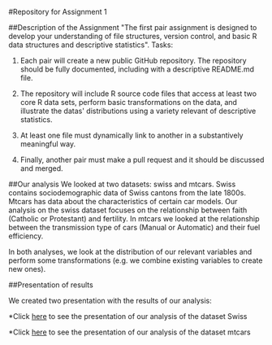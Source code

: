 #Repository for Assignment 1

##Description of the Assignment
"The first pair assignment is designed to develop your understanding of file structures, version control, and basic R data structures and descriptive statistics". 
Tasks:

1. Each pair will create a new public GitHub repository. The repository should be fully documented, including with a descriptive README.md file. 

2. The repository will include R source code files that access at least two core R data sets, perform basic transformations on the data, and illustrate the datas' distributions using a variety relevant of descriptive statistics. 

3. At least one file must dynamically link to another in a substantively meaningful way. 

4. Finally, another pair must make a pull request and it should be discussed and merged. 

##Our analysis
We looked at two datasets: swiss and mtcars. Swiss contains sociodemographic data of Swiss cantons from the late 1800s. Mtcars has data about the characteristics of certain car models. Our analysis on the swiss dataset focuses on the relationship between faith (Catholic or Protestant) and fertility. In mtcars we looked at the relationship between the transmission type of cars (Manual or Automatic) and their fuel efficiency.

In both analyses, we look at the distribution of our relevant variables and perform some transformations (e.g. we combine existing variables to create new ones).

##Presentation of results

We created two presentation with the results of our analysis:

*Click [here](https://cdn.rawgit.com/gtarriba/GabrielRepo/master/swisspres.html) to see the presentation of our analysis of the dataset Swiss

*Click [here](https://cdn.rawgit.com/gtarriba/GabrielRepo/master/mtcarspres.html) to see the presentation of our analysis of the dataset mtcars



